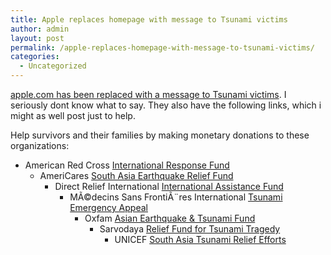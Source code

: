 ```yaml
---
title: Apple replaces homepage with message to Tsunami victims
author: admin
layout: post
permalink: /apple-replaces-homepage-with-message-to-tsunami-victims/
categories:
  - Uncategorized
---
```

[apple.com has been replaced with a message to Tsunami victims][1]. I seriously dont know what to say. They also have the following links, which i might as well post just to help. 

Help survivors and their families by making monetary donations to these organizations:

  * American Red Cross [International Response Fund][2] 
      * AmeriCares [South Asia Earthquake Relief Fund][3] 
          * Direct Relief International [International Assistance Fund][4] 
              * MÃ©decins Sans FrontiÃ¨res International [Tsunami Emergency Appeal][5] 
                  * Oxfam [Asian Earthquake & Tsunami Fund][6] 
                      * Sarvodaya [Relief Fund for Tsunami Tragedy][7] 
                          * UNICEF [South Asia Tsunami Relief Efforts][8]

 [1]: http://www.apple.com
 [2]: https://www.redcross.org/donate/donation-form.asp
 [3]: https://www.americaresfoundation.net/donate/default.aspx?id=South%20Asia%20Earthquake%20Relief%20Fund
 [4]: https://www.directrelief.org/sections/support_us/d_donate_now.html
 [5]: http://www.msf.org/donations/index.cfm
 [6]: https://secure.ga3.org/02/asia_earthquake04
 [7]: http://www.sarvodaya.org/
 [8]: http://www.unicefusa.org/tsunami